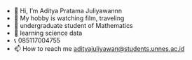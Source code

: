 
- 👋 Hi, I’m Aditya Pratama Juliyawannn
- 🎏 My hobby is watching film, traveling 
- 🌱 undergraduate student of Mathematics
- 📖 learning science data
- 📞 085117004755
- 📫 How to reach me adityajuliyawan@students.unnes.ac.id

<!---
AdityaJuliyawannn/AdityaJuliyawannn is a ✨ special ✨ repository because its `README.md` (this file) appears on your GitHub profile.
You can click the Preview link to take a look at your changes.
--->
